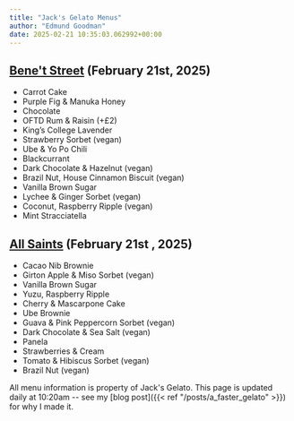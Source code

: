 ```yaml
---
title: "Jack's Gelato Menus"
author: "Edmund Goodman"
date: 2025-02-21 10:35:03.062992+00:00
---
```


## [Bene't Street](https://www.jacksgelato.com/bene-t-street-menu) (February 21st, 2025)

- Carrot Cake
- Purple Fig & Manuka Honey
- Chocolate
- OFTD Rum & Raisin (+£2)
- King’s College Lavender
- Strawberry Sorbet (vegan)
- Ube & Yo Po Chili
- Blackcurrant
- Dark Chocolate & Hazelnut (vegan)
- Brazil Nut, House Cinnamon Biscuit (vegan)
- Vanilla Brown Sugar
- Lychee & Ginger Sorbet (vegan)
- Coconut, Raspberry Ripple (vegan)
- Mint Stracciatella


## [All Saints](https://www.jacksgelato.com/all-saints-menu) (February 21st  , 2025)

- Cacao Nib Brownie
- Girton Apple & Miso Sorbet (vegan)
- Vanilla Brown Sugar
- Yuzu, Raspberry Ripple
- Cherry & Mascarpone Cake
- Ube Brownie
- Guava & Pink Peppercorn Sorbet (vegan)
- Dark Chocolate & Sea Salt (vegan)
- Panela
- Strawberries & Cream
- Tomato & Hibiscus Sorbet (vegan)
- Brazil Nut (vegan)

All menu information is property of Jack's Gelato. This page is
updated daily at 10:20am -- see my
[blog post]({{< ref "/posts/a_faster_gelato" >}}) for why I made it.
